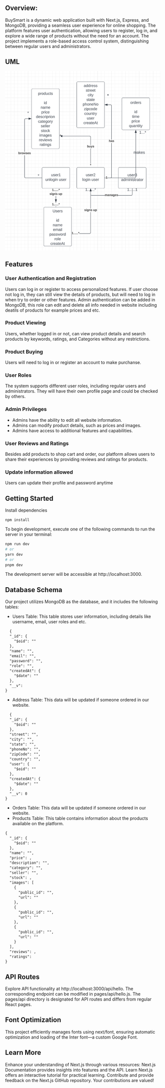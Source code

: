 ## Overview:
BuySmart is a dynamic web application built with Next.js, Express, and MongoDB, providing a seamless user experience for online shopping. The platform features user authentication, allowing users to register, log in, and explore a wide range of products without the need for an account. The project implements a role-based access control system, distinguishing between regular users and administrators.

## UML
![UML](UML.jpg)


## Features
### User Authentication and Registration
Users can log in or register to access personalized features. If user choose not log in, they can still view the details of products, but will need to log in when try to order or other features.
Admin authentication can be added in MongoDB, this role can edit and delete all info needed in website including deatils of products for example prices and etc.
### Product Viewing
Users, whether logged in or not, can view product details and search products by keywords, ratings, and Categories without any restrictions.
### Product Buying
Users will need to log in or register an account to make purchanse.
### User Roles
The system supports different user roles, including regular users and administrators. They will have their own profile page and could be checked by others.
### Admin Privileges
* Admins have the ability to edit all website information.
* Admins can modify product details, such as prices and images.
* Admins have access to additional features and capabilities.
### User Reviews and Ratings
Besides add products to shop cart and order, our platform allows users to share their experiences by providing reviews and ratings for products.
### Update information allowed
Users can update their profile and password anytime

## Getting Started
Install dependencies
```
npm install
```
To begin development, execute one of the following commands to run the server in your terminal:
```bash
npm run dev
# or
yarn dev
# or
pnpm dev
```
The development server will be accessible at http://localhost:3000.

## Database Schema
Our project utilizes MongoDB as the database, and it includes the following tables:
* Users Table: This table stores user information, including details like username, email, user roles and etc.
```
  {
  "_id": {
    "$oid": ""
  },
  "name": "",
  "email": "",
  "password": "",
  "role": "",
  "createdAt": {
    "$date": ""
  },
  "__v": 
}
```

* Address Table: This data will be updated if someone ordered in our website.
```
  {
  "_id": {
    "$oid": ""
  },
  "street": "",
  "city": "",
  "state": "",
  "phoneNo": "",
  "zipCode": "",
  "country": "",
  "user": {
    "$oid": ""
  },
  "createdAt": {
    "$date": ""
  },
  "__v": 0
}
```
* Orders Table: This data will be updated if someone ordered in our website.
* Products Table: This table contains information about the products available on the platform.
```
{
  "_id": {
    "$oid": ""
  },
  "name": "",
  "price": ,
  "description": "",
  "category": "",
  "seller": "",
  "stock": ,
  "images": [
    {
      "public_id": "",
      "url": ""
    },
    {
      "public_id": "",
      "url": ""
    },
    {
      "public_id": "",
      "url": ""
    }
  ],
  "reviews": ,
  "ratings": 
}
```


## API Routes
Explore API functionality at http://localhost:3000/api/hello. The corresponding endpoint can be modified in pages/api/hello.js. The pages/api directory is designated for API routes and differs from regular React pages.

## Font Optimization
This project efficiently manages fonts using next/font, ensuring automatic optimization and loading of the Inter font—a custom Google Font.


## Learn More

Enhance your understanding of Next.js through various resources:
Next.js Documentation provides insights into features and the API.
Learn Next.js offers an interactive tutorial for practical learning.
Contribute and provide feedback on the Next.js GitHub repository. Your contributions are valued!
